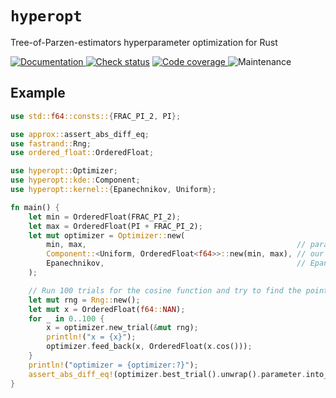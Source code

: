# `hyperopt`

Tree-of-Parzen-estimators hyperparameter optimization for Rust

[![Documentation](https://img.shields.io/docsrs/hyperopt?style=for-the-badge)
](https://docs.rs/hyperopt)
[![Check status](https://img.shields.io/github/actions/workflow/status/eigenein/rust-hyperopt/check.yaml?style=for-the-badge)]((https://github.com/eigenein/rust-hyperopt/actions/workflows/check.yaml))
[![Code coverage](https://img.shields.io/codecov/c/github/eigenein/rust-hyperopt?style=for-the-badge)
](https://app.codecov.io/gh/eigenein/rust-hyperopt)
![Maintenance](https://img.shields.io/maintenance/yes/2024?style=for-the-badge)

## Example

```rust
use std::f64::consts::{FRAC_PI_2, PI};

use approx::assert_abs_diff_eq;
use fastrand::Rng;
use ordered_float::OrderedFloat;

use hyperopt::Optimizer;
use hyperopt::kde::Component;
use hyperopt::kernel::{Epanechnikov, Uniform};

fn main() {
    let min = OrderedFloat(FRAC_PI_2);
    let max = OrderedFloat(PI + FRAC_PI_2);
    let mut optimizer = Optimizer::new(
        min, max,                                               // parameter search range
        Component::<Uniform, OrderedFloat<f64>>::new(min, max), // our initial guess is just as bad
        Epanechnikov,                                           // Epanechnikov kernel for the rescue 
    );

    // Run 100 trials for the cosine function and try to find the point `(π, -1)`:
    let mut rng = Rng::new();
    let mut x = OrderedFloat(f64::NAN);
    for _ in 0..100 {
        x = optimizer.new_trial(&mut rng);
        println!("x = {x}");
        optimizer.feed_back(x, OrderedFloat(x.cos()));
    }
    println!("optimizer = {optimizer:?}");
    assert_abs_diff_eq!(optimizer.best_trial().unwrap().parameter.into_inner(), PI);
}
```
